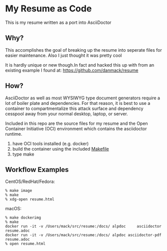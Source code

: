 # My Resume as Code

This is my resume written as a port into AsciiDoctor

## Why?

This accomplishes the goal of breaking up the resume into seperate
files for easier maintenance.  Also I just thought it was pretty cool

It is hardly unique or new though.In fact and hacked this up with from 
an existing example I found at:
https://github.com/danmack/resume

## How?

AsciiDoctor as well as most WYSIWYG type document generators require a
lot of boiler plate and dependencies.  For that reason, it is best to
use a container to compartmentalize this attack surface and dependency
cesspool away from your normal desktop, laptop, or server.

Included in this repo are the source files for my resume and the
Open Container Initiative (OCI) environment which contains the asciidoctor
runtime.

  1. have OCI tools installed (e.g. docker)
  1. build the container using the included [Makefile](./Makefile)
  2. type make

## Workflow Examples

CentOS/RedHat/Fedora:

    % make image
    % make
    % xdg-open resume.html

macOS:

    % make dockerimg
    % make
    docker run -it -v /Users/mack/src/resume:/docs/ alpdoc     asciidoctor resume.adoc
    docker run -it -v /Users/mack/src/resume:/docs/ alpdoc asciidoctor-pdf resume.adoc
    % open resume.html

